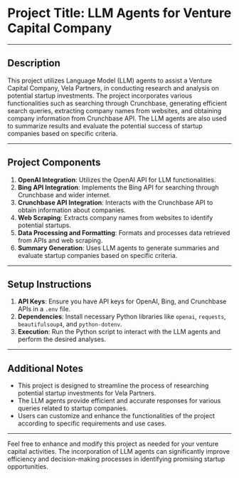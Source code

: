 
# Project Title: LLM Agents for Venture Capital Company

---

## Description

This project utilizes Language Model (LLM) agents to assist a Venture Capital Company, Vela Partners, in conducting research and analysis on potential startup investments. The project incorporates various functionalities such as searching through Crunchbase, generating efficient search queries, extracting company names from websites, and obtaining company information from Crunchbase API. The LLM agents are also used to summarize results and evaluate the potential success of startup companies based on specific criteria.

---

## Project Components

1. **OpenAI Integration**: Utilizes the OpenAI API for LLM functionalities.
2. **Bing API Integration**: Implements the Bing API for searching through Crunchbase and wider internet.
3. **Crunchbase API Integration**: Interacts with the Crunchbase API to obtain information about companies.
4. **Web Scraping**: Extracts company names from websites to identify potential startups.
5. **Data Processing and Formatting**: Formats and processes data retrieved from APIs and web scraping.
6. **Summary Generation**: Uses LLM agents to generate summaries and evaluate startup companies based on specific criteria.

---

## Setup Instructions

1. **API Keys**: Ensure you have API keys for OpenAI, Bing, and Crunchbase APIs in a `.env` file.
2. **Dependencies**: Install necessary Python libraries like `openai`, `requests`, `beautifulsoup4`, and `python-dotenv`.
3. **Execution**: Run the Python script to interact with the LLM agents and perform the desired analyses.

---

## Additional Notes

- This project is designed to streamline the process of researching potential startup investments for Vela Partners.
- The LLM agents provide efficient and accurate responses for various queries related to startup companies.
- Users can customize and enhance the functionalities of the project according to specific requirements and use cases.

---

Feel free to enhance and modify this project as needed for your venture capital activities. The incorporation of LLM agents can significantly improve efficiency and decision-making processes in identifying promising startup opportunities.
